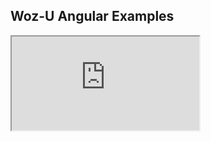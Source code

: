 ## Woz-U Angular Examples

<iframe src="https://stackblitz.com/edit/ts-sandbox-project?embed=1&file=index.ts&hideNavigation=1&view=editor"></iframe>

